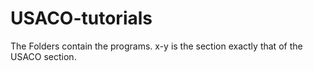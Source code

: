 # USACO-tutorials

The Folders contain the programs. 
x-y is the section exactly that of the USACO section.